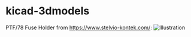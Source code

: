 # kicad-3dmodels

PTF/78 Fuse Holder from https://www.stelvio-kontek.com/:
![Illustration](https://github.com/dhaillant/kicad-3dmodels/raw/master/fuses/FUSE-HOLDER-PTF78.png)
